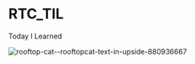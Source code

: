 # RTC_TIL
Today I Learned

![rooftop-cat--rooftopcat-text-in-upside-880936667](https://github.com/rooftopcaat/RTC_TIL/assets/143480639/0a3b804a-c651-4b24-a1ff-639c5edf3a74)

